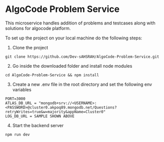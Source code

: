 # AlgoCode Problem Service

This microservice handles addition of problems and testcases along with solutions
for algocode platform.

To set up the project on your local machine do the following steps:

1. Clone the project
```
git clone https://github.com/Dev-sAHSRAH/AlgoCode-Problem-Service.git
```

2. Go inside the downloaded folder and install node modules

```
cd AlgoCode-Problem-Service && npm install
```

3. Create a new .env file in the root directory and set the following env variables
```
PORT=3000
ATLAS_DB_URL = "mongodb+srv://<USERNAME>:<PASSWORD>@cluster0.akpoq89.mongodb.net/Questions?retryWrites=true&w=majority&appName=Cluster0"
LOG_DB_URL = SAMPLE SHOWN ABOVE
```

4. Start the backend server
```
npm run dev
```
